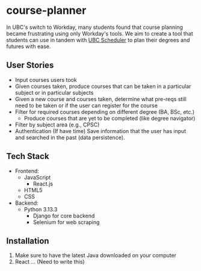 # course-planner


In UBC's switch to Workday, many students found that course planning became frustrating using only Workday's tools. We aim to create a tool that students can use in 
tandem with [UBC Scheduler]('https://ubcscheduler.ca/') to plan their degrees and futures with ease. 


## User Stories

- Input courses users took 
- Given courses taken, produce courses that can be taken in a particular subject or in particular subjects
- Given a new course and courses taken, determine what pre-reqs still need to be taken or if the user can register for the course
- Filter for required courses depending on different degree (BA, BSc, etc.) 
  - Produce courses that are yet to be completed (like degree navigator)
- Filter by subject area (e.g., CPSC)
- Authentication (If have time) Save information that the user has input and searched in the past (data persistence).


## Tech Stack

- Frontend:
  - JavaScript
    - React.js
  - HTML5
  - CSS
- Backend:
  - Python 3.13.3
    - Django for core backend  
    - Selenium for web scraping

##  Installation

1. Make sure to have the latest Java downloaded on your computer
2. React ... (Need to write this)
